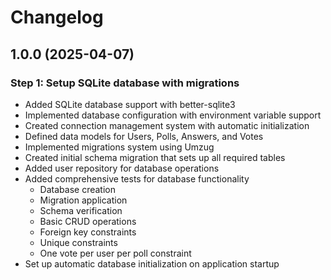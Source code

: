 # Changelog

## 1.0.0 (2025-04-07)

### Step 1: Setup SQLite database with migrations

- Added SQLite database support with better-sqlite3
- Implemented database configuration with environment variable support
- Created connection management system with automatic initialization
- Defined data models for Users, Polls, Answers, and Votes
- Implemented migrations system using Umzug
- Created initial schema migration that sets up all required tables
- Added user repository for database operations
- Added comprehensive tests for database functionality
  - Database creation
  - Migration application
  - Schema verification
  - Basic CRUD operations
  - Foreign key constraints
  - Unique constraints
  - One vote per user per poll constraint
- Set up automatic database initialization on application startup
